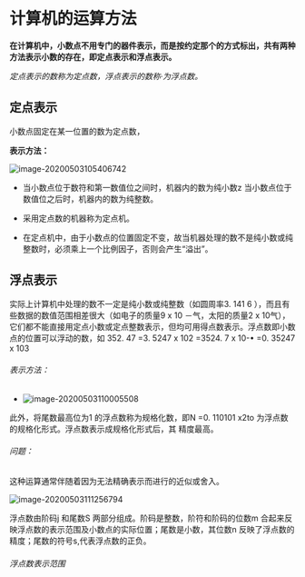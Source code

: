 # 计算机的运算方法

**在计算机中，小数点不用专门的器件表示，而是按约定那个的方式标出，共有两种方法表示小数的存在，即定点表示和浮点表示。**

*定点表示的数称为定点数，浮点表示的数称·为浮点数。*

## 定点表示

小数点固定在某一位置的数为定点数，

**表示方法：**

![image-20200503105406742](C:\Users\Administrator\AppData\Roaming\Typora\typora-user-images\image-20200503105406742.png)

- 当小数点位于数符和第一数值位之间时，机器内的数为纯小数z 当小数点位于数值位之后时，机器内的数为纯整数。

- 采用定点数的机器称为定点机。

- 在定点机中，由于小数点的位置固定不变，故当机器处理的数不是纯小数或纯整数时，必须乘上一个比例因子，否则会产生“溢出”。

## 浮点表示

实际上计算机中处理的数不一定是纯小数或纯整数（如圆周率3. 141 6 ），而且有些数据的数值范围相差很大（如电子的质量9 x 10 －气，太阳的质量2 x 10气），它们都不能直接用定点小数或定点整数表示，但均可用得点数表示。浮点数即小数点的位置可以浮动的数，如
352. 47 =3. 5247 x 102
=3524. 7 x 10-•
=0. 35247 x 103

###### 表示方法：

- ![image-20200503110005508](D:\src\Typora记录\计算机组成原理\images\image-20200503110005508.png)

此外，将尾数最高位为1 的浮点数称为规格化数，即N =0. 110101 x2to 为浮点数的规格化形式。浮点数表示成规格化形式后，其
精度最高。

###### 问题：

这种运算通常伴随着因为无法精确表示而进行的近似或舍入。

![image-20200503111256794](D:\src\Typora记录\计算机组成原理\images\image-20200503111256794.png)

浮点数由阶码j 和尾数S 两部分组成。阶码是整数，阶符和阶码的位数m 合起来反映浮点数的表示范围及小数点的实际位置；尾数是小数，其位数n 反映了浮点数的精度；尾数的符号s,代表浮点数的正负。



###### 浮点数表示范围

